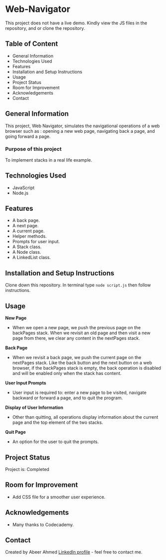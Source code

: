 # Web-Navigator
This project does not have a live demo. Kindly view the JS files in the repository, and or clone the repository.

## Table of Content
* General Information
* Technologies Used
* Features
* Installation and Setup Instructions
* Usage
* Project Status
* Room for Improvement
* Acknowledgements
* Contact

## General Information
This project, Web Navigator, simulates the navigational operations of a web browser such as :  opening a new web page, navigating back a page, and going forward a page.

### Purpose of this project
To implement stacks in a real life example.

## Technologies Used
* JavaScript
* Node.js

## Features
* A back page.
* A next page.
* A current page.
* Helper methods.
* Prompts for user input.
* A Stack class.
* A Node class.
* A LinkedList class.

## Installation and Setup Instructions

Clone down this repository. In terminal type `node script.js` then follow instructions.

## Usage

**New Page**
* When we open a new page, we push the previous page on the backPages stack. When we revisit an old page and then visit a new page from there, we clear any content in the nextPages stack.

**Back Page**
* When we revisit a back page, we push the current page on the nextPages stack. Like the back button and the next button on a web browser, if the backPages stack is empty, the back operation is disabled and will be enabled only when the stack has content.

**User Input Prompts**
 * User input is required to: enter a new page to be visited, navigate backward or forward a page, and to quit the program.

**Display of User Information**

* Other than quitting, all operations display information about the current page and the top element of the two stacks.

**Quit Page**
* An option for the user to quit the prompts.

## Project Status
Project is: Completed

## Room for Improvement
* Add CSS file for a smoother user experience.

## Acknowledgements
* Many thanks to Codecademy.

## Contact
Created by Abeer Ahmed [LinkedIn profile](https://www.linkedin.com/in/abeerdev/) - feel free to contact me.


